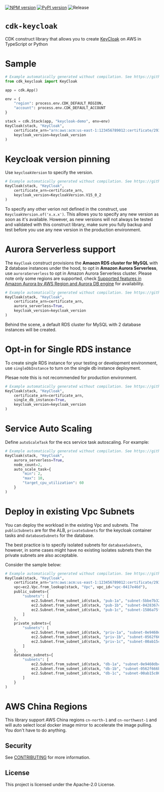 [![NPM version](https://badge.fury.io/js/cdk-keycloak.svg)](https://badge.fury.io/js/cdk-keycloak)
[![PyPI version](https://badge.fury.io/py/cdk-keycloak.svg)](https://badge.fury.io/py/cdk-keycloak)
![Release](https://github.com/pahud/cdk-keycloak/workflows/Release/badge.svg?branch=main)

# `cdk-keycloak`

CDK construct library that allows you to create [KeyCloak](https://www.keycloak.org/) on AWS in TypeScript or Python

# Sample

```python
# Example automatically generated without compilation. See https://github.com/aws/jsii/issues/826
from cdk_keycloak import KeyCloak

app = cdk.App()

env = {
    "region": process.env.CDK_DEFAULT_REGION,
    "account": process.env.CDK_DEFAULT_ACCOUNT
}

stack = cdk.Stack(app, "keycloak-demo", env=env)
KeyCloak(stack, "KeyCloak",
    certificate_arn="arn:aws:acm:us-east-1:123456789012:certificate/293cf875-ca98-4c2e-a797-e1cf6df2553c",
    keycloak_version=keycloak_version
)
```

# Keycloak version pinning

Use `keycloakVersion` to specify the version.

```python
# Example automatically generated without compilation. See https://github.com/aws/jsii/issues/826
KeyCloak(stack, "KeyCloak",
    certificate_arn=certificate_arn,
    keycloak_version=KeycloakVersion.V15_0_2
)
```

To specify any other verion not defined in the construct, use `KeycloakVersion.of('x.x.x')`. This allows you to specify any new version as soon as it's available. However, as new versions will not always be tested and validated with this construct library, make sure you fully backup and test before you use any new version in the production environment.

# Aurora Serverless support

The `KeyCloak` construct provisions the **Amaozn RDS cluster for MySQL** with **2** database instances under the hood, to opt in **Amazon Aurora Serverless**, use `auroraServerless` to opt in Amazon Aurora Serverless cluster. Please note only some regions are supported, check [Supported features in Amazon Aurora by AWS Region and Aurora DB engine](https://docs.aws.amazon.com/AmazonRDS/latest/AuroraUserGuide/Concepts.AuroraFeaturesRegionsDBEngines.grids.html) for availability.

```python
# Example automatically generated without compilation. See https://github.com/aws/jsii/issues/826
KeyCloak(stack, "KeyCloak",
    certificate_arn=certificate_arn,
    aurora_serverless=True,
    keycloak_version=keycloak_version
)
```

Behind the scene, a default RDS cluster for MySQL with 2 database instances will be created.

# Opt-in for Single RDS instance

To create single RDS instance for your testing or development environment, use `singleDbInstance` to turn on the
single db instance deployment.

Plesae note this is not recommended for production environment.

```python
# Example automatically generated without compilation. See https://github.com/aws/jsii/issues/826
KeyCloak(stack, "KeyCloak",
    certificate_arn=certificate_arn,
    single_db_instance=True,
    keycloak_version=keycloak_version
)
```

# Service Auto Scaling

Define `autoScaleTask` for the ecs service task autoscaling. For example:

```python
# Example automatically generated without compilation. See https://github.com/aws/jsii/issues/826
KeyCloak(stack, "KeyCloak",
    aurora_serverless=True,
    node_count=2,
    auto_scale_task={
        "min": 2,
        "max": 10,
        "target_cpu_utilization": 60
    }
)
```

# Deploy in existing Vpc Subnets

You can deploy the workload in the existing Vpc and subnets. The `publicSubnets` are for the ALB, `privateSubnets` for the keycloak container tasks and `databaseSubnets` for the database.

The best practice is to specify isolated subnets for `databaseSubnets`, however, in some cases might have no existing isolates subnets then the private subnets are also acceptable.

Consider the sample below:

```python
# Example automatically generated without compilation. See https://github.com/aws/jsii/issues/826
KeyCloak(stack, "KeyCloak",
    certificate_arn="arn:aws:acm:us-east-1:123456789012:certificate/293cf875-ca98-4c2e-a797-e1cf6df2553c",
    vpc=ec2.Vpc.from_lookup(stack, "Vpc", vpc_id="vpc-0417e46d"),
    public_subnets={
        "subnets": [
            ec2.Subnet.from_subnet_id(stack, "pub-1a", "subnet-5bbe7b32"),
            ec2.Subnet.from_subnet_id(stack, "pub-1b", "subnet-0428367c"),
            ec2.Subnet.from_subnet_id(stack, "pub-1c", "subnet-1586a75f")
        ]
    },
    private_subnets={
        "subnets": [
            ec2.Subnet.from_subnet_id(stack, "priv-1a", "subnet-0e9460dbcfc4cf6ee"),
            ec2.Subnet.from_subnet_id(stack, "priv-1b", "subnet-0562f666bdf5c29af"),
            ec2.Subnet.from_subnet_id(stack, "priv-1c", "subnet-00ab15c0022872f06")
        ]
    },
    database_subnets={
        "subnets": [
            ec2.Subnet.from_subnet_id(stack, "db-1a", "subnet-0e9460dbcfc4cf6ee"),
            ec2.Subnet.from_subnet_id(stack, "db-1b", "subnet-0562f666bdf5c29af"),
            ec2.Subnet.from_subnet_id(stack, "db-1c", "subnet-00ab15c0022872f06")
        ]
    }
)
```

# AWS China Regions

This library support AWS China regions `cn-north-1` and `cn-northwest-1` and will auto select local docker image mirror to accelerate the image pulling. You don't have to do anything.

## Security

See [CONTRIBUTING](CONTRIBUTING.md#security-issue-notifications) for more information.

## License

This project is licensed under the Apache-2.0 License.
